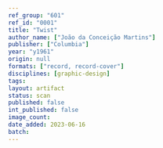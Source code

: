 ```yaml
---
ref_group: "601"
ref_id: "0001"
title: "Twist"
author_name: ["João da Conceição Martins"]
publisher: ["Columbia"]
year: "y1961"
origin: null
formats: ["record, record-cover"]
disciplines: [graphic-design]
tags:
layout: artifact
status: scan
published: false
int_published: false
image_count:
date_added: 2023-06-16
batch:
---
```

